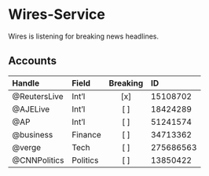 # Wires-Service #
Wires is listening for breaking news headlines.

## Accounts ##
|    Handle    |   Field  | Breaking |     ID    |
|:-------------|:---------|:--------:|:----------|
| @ReutersLive | Int’l    |   [x]    | 15108702  |
| @AJELive     | Int’l    |   [ ]    | 18424289  |
| @AP          | Int’l    |   [ ]    | 51241574  |
| @business    | Finance  |   [ ]    | 34713362  |
| @verge       | Tech     |   [ ]    | 275686563 |
| @CNNPolitics | Politics |   [ ]    | 13850422  |
